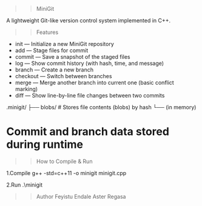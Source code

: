 >> MiniGit

A lightweight Git-like version control system implemented in C++.

>> Features

- init — Initialize a new MiniGit repository
- add — Stage files for commit
- commit — Save a snapshot of the staged files
- log — Show commit history (with hash, time, and message)
- branch — Create a new branch
- checkout — Switch between branches
- merge — Merge another branch into current one (basic conflict marking)
- diff — Show line-by-line file changes between two commits


.minigit/ ├── blobs/         # Stores file contents (blobs) by hash └── (in memory)   
# Commit and branch data stored during runtime

>> How to Compile & Run

1.Compile
g++ -std=c++11 -o minigit minigit.cpp

2.Run
.\minigit

>> Author
Feyistu Endale
Aster Regasa
